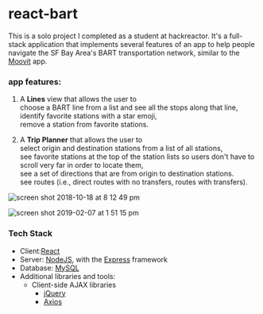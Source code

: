 # react-bart
This is a solo project I completed as a student at hackreactor. It's a full-stack application that implements several features of an app to help people navigate the SF Bay Area's BART transportation network, similar to the [Moovit](https://moovitapp.com) app. 

### app features:

1. A **Lines** view that allows the user to </br>
   choose a BART line from a list and see all the stops along that line, </br>
   identify favorite stations with a star emoji,</br>
   remove a station from favorite stations. </br>

2. A **Trip Planner** that allows the user to </br>
   select origin and destination stations from a list of all stations, </br>
   see favorite stations at the top of the station lists so users don't have to scroll very far in order to locate them, </br>
   see a set of directions that are from origin to destination stations. </br>
   see routes (i.e., direct routes with no transfers, routes with transfers). </br>



![screen shot 2018-10-18 at 8 12 49 pm](https://user-images.githubusercontent.com/35877838/47195881-c1da9580-d312-11e8-86d3-13f488025c0f.png)

![screen shot 2019-02-07 at 1 51 15 pm](https://user-images.githubusercontent.com/35877838/52445286-880ae600-2adf-11e9-8c54-98c4d48a1e72.png)



### Tech Stack
- Client:[React](https://facebook.github.io/react)
- Server: [NodeJS](https://nodejs.org), with the [Express](https://express.js.com) framework
- Database: [MySQL](https://dev.mysql.com/doc/refman/5.7/en/)
- Additional libraries and tools:
  - Client-side AJAX libraries 
    - [jQuery](https://jquery.com/)
    - [Axios](https://github.com/axios/axios)

